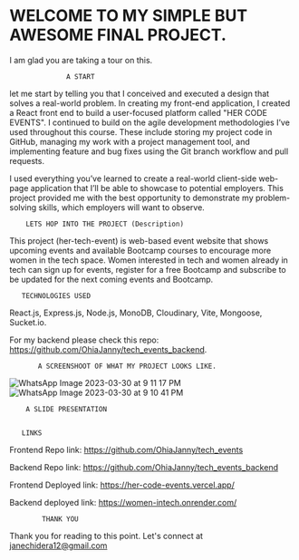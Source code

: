 # WELCOME TO MY SIMPLE BUT AWESOME FINAL PROJECT. 
I am glad you are taking a tour on this.

                  A START 
let me start by telling you that I conceived and executed a design that solves a real-world problem. 
In creating my  front-end application, I created a React front end to build a user-focused platform called "HER CODE EVENTS".
I continued to build on the agile development methodologies I’ve used throughout this course. These include
storing my project code in GitHub, managing my work with a project management tool, and implementing feature and bug fixes using 
the Git branch workflow and pull requests.


I  used everything you’ve learned to create a real-world client-side web-page application that I’ll be 
able to showcase to potential employers. This project  provided me with the best opportunity to demonstrate my problem-solving 
skills, which employers will want to observe. 

        LETS HOP INTO THE PROJECT (Description)
        
This project (her-tech-event) is web-based event website that shows upcoming events and available Bootcamp courses to encourage more women in the tech space. 
Women interested in tech and women already in tech can sign up for events, register for a free Bootcamp and subscribe to be updated for the next coming events and Bootcamp.


       TECHNOLOGIES USED 
       
React.js,
Express.js,
Node.js,
MonoDB,
Cloudinary,
Vite,
Mongoose,
Sucket.io.

For my backend please check this repo: https://github.com/OhiaJanny/tech_events_backend.

           A SCREENSHOOT OF WHAT MY PROJECT LOOKS LIKE.
           
![WhatsApp Image 2023-03-30 at 9 11 17 PM](https://user-images.githubusercontent.com/92087695/228959595-a29cdeb5-f12f-486c-8cf4-521d58d875e2.jpeg)
![WhatsApp Image 2023-03-30 at 9 10 41 PM](https://user-images.githubusercontent.com/92087695/228959705-ebf3f190-53ef-406b-87ae-3bb1e5b58ca1.jpeg)
           
        
        A SLIDE PRESENTATION
        
        
       LINKS
       
Frontend Repo link: https://github.com/OhiaJanny/tech_events

Backend Repo link: https://github.com/OhiaJanny/tech_events_backend

Frontend Deployed link: https://her-code-events.vercel.app/

Backend deployed link: https://women-intech.onrender.com/


            THANK YOU
Thank you for reading to this point. Let's connect at janechidera12@gmail.com            
